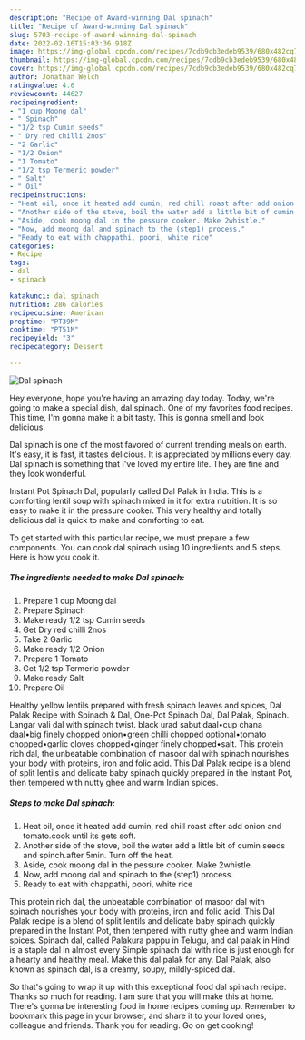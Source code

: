 ```yaml
---
description: "Recipe of Award-winning Dal spinach"
title: "Recipe of Award-winning Dal spinach"
slug: 5703-recipe-of-award-winning-dal-spinach
date: 2022-02-16T15:03:36.918Z
image: https://img-global.cpcdn.com/recipes/7cdb9cb3edeb9539/680x482cq70/dal-spinach-recipe-main-photo.jpg
thumbnail: https://img-global.cpcdn.com/recipes/7cdb9cb3edeb9539/680x482cq70/dal-spinach-recipe-main-photo.jpg
cover: https://img-global.cpcdn.com/recipes/7cdb9cb3edeb9539/680x482cq70/dal-spinach-recipe-main-photo.jpg
author: Jonathan Welch
ratingvalue: 4.6
reviewcount: 44627
recipeingredient:
- "1 cup Moong dal"
- " Spinach"
- "1/2 tsp Cumin seeds"
- " Dry red chilli 2nos"
- "2 Garlic"
- "1/2 Onion"
- "1 Tomato"
- "1/2 tsp Termeric powder"
- " Salt"
- " Oil"
recipeinstructions:
- "Heat oil, once it heated add cumin, red chill roast after add onion and tomato.cook until its gets soft."
- "Another side of the stove, boil the water add a little bit of cumin seeds and spinch.after 5min. Turn off the heat."
- "Aside, cook moong dal in the pessure cooker. Make 2whistle."
- "Now, add moong dal and spinach to the (step1) process."
- "Ready to eat with chappathi, poori, white rice"
categories:
- Recipe
tags:
- dal
- spinach

katakunci: dal spinach 
nutrition: 286 calories
recipecuisine: American
preptime: "PT39M"
cooktime: "PT51M"
recipeyield: "3"
recipecategory: Dessert

---
```



![Dal spinach](https://img-global.cpcdn.com/recipes/7cdb9cb3edeb9539/680x482cq70/dal-spinach-recipe-main-photo.jpg)

Hey everyone, hope you're having an amazing day today. Today, we're going to make a special dish, dal spinach. One of my favorites food recipes. This time, I'm gonna make it a bit tasty. This is gonna smell and look delicious.

Dal spinach is one of the most favored of current trending meals on earth. It's easy, it is fast, it tastes delicious. It is appreciated by millions every day. Dal spinach is something that I've loved my entire life. They are fine and they look wonderful.

Instant Pot Spinach Dal, popularly called Dal Palak in India. This is a comforting lentil soup with spinach mixed in it for extra nutrition. It is so easy to make it in the pressure cooker. This very healthy and totally delicious dal is quick to make and comforting to eat.


To get started with this particular recipe, we must prepare a few components. You can cook dal spinach using 10 ingredients and 5 steps. Here is how you cook it.

<!--inarticleads1-->

##### The ingredients needed to make Dal spinach:

1. Prepare 1 cup Moong dal
1. Prepare  Spinach
1. Make ready 1/2 tsp Cumin seeds
1. Get  Dry red chilli 2nos
1. Take 2 Garlic
1. Make ready 1/2 Onion
1. Prepare 1 Tomato
1. Get 1/2 tsp Termeric powder
1. Make ready  Salt
1. Prepare  Oil


Healthy yellow lentils prepared with fresh spinach leaves and spices, Dal Palak Recipe with Spinach &amp; Dal, One-Pot Spinach Dal, Dal Palak, Spinach. Langar vali dal with spinach twist. black urad sabut daal•cup chana daal•big finely chopped onion•green chilli chopped optional•tomato chopped•garlic cloves chopped•ginger finely chopped•salt. This protein rich dal, the unbeatable combination of masoor dal with spinach nourishes your body with proteins, iron and folic acid. This Dal Palak recipe is a blend of split lentils and delicate baby spinach quickly prepared in the Instant Pot, then tempered with nutty ghee and warm Indian spices. 

<!--inarticleads2-->

##### Steps to make Dal spinach:

1. Heat oil, once it heated add cumin, red chill roast after add onion and tomato.cook until its gets soft.
1. Another side of the stove, boil the water add a little bit of cumin seeds and spinch.after 5min. Turn off the heat.
1. Aside, cook moong dal in the pessure cooker. Make 2whistle.
1. Now, add moong dal and spinach to the (step1) process.
1. Ready to eat with chappathi, poori, white rice


This protein rich dal, the unbeatable combination of masoor dal with spinach nourishes your body with proteins, iron and folic acid. This Dal Palak recipe is a blend of split lentils and delicate baby spinach quickly prepared in the Instant Pot, then tempered with nutty ghee and warm Indian spices. Spinach dal, called Palakura pappu in Telugu, and dal palak in Hindi is a staple dal in almost every Simple spinach dal with rice is just enough for a hearty and healthy meal. Make this dal palak for any. Dal Palak, also known as spinach dal, is a creamy, soupy, mildly-spiced dal. 

So that's going to wrap it up with this exceptional food dal spinach recipe. Thanks so much for reading. I am sure that you will make this at home. There's gonna be interesting food in home recipes coming up. Remember to bookmark this page in your browser, and share it to your loved ones, colleague and friends. Thank you for reading. Go on get cooking!
